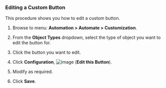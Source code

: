 ### Editing a Custom Button

This procedure shows you how to edit a custom button.

1.  Browse to menu: **Automation > Automate > Customization**.

2.  From the **Object Types** dropdown, select the type of object you
    want to edit the button for.

3.  Click the button you want to edit.

4.  Click **Configuration**,
    ![image](../images/1851.png) (**Edit this Button**).

5.  Modify as required.

6.  Click **Save**.
